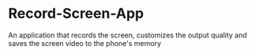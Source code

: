 # Record-Screen-App
An application that records the screen, customizes the output quality and saves the screen video to the phone's memory
